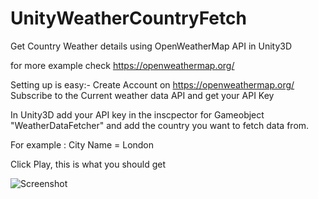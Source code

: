 # UnityWeatherCountryFetch
Get Country Weather details using OpenWeatherMap API in Unity3D

for more example check https://openweathermap.org/

Setting up is easy:- Create Account on https://openweathermap.org/
Subscribe to the Current weather data API and get your API Key

In Unity3D add your API key in the inscpector for Gameobject "WeatherDataFetcher"
and add the country you want to fetch data from.

For example : City Name = London 

Click Play, this is what you should get 

![Screenshot](screenshot.png)
